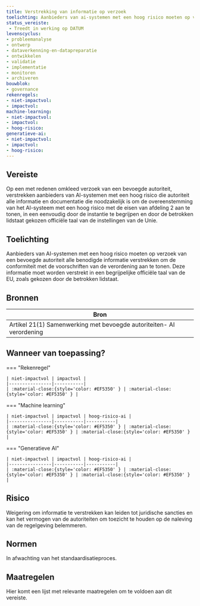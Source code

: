 ```yaml
---
title: Verstrekking van informatie op verzoek 
toelichting: Aanbieders van ai-systemen met een hoog risico moeten op verzoek van een bevoegde autoriteit alle benodigde informatie verstrekken om de conformiteit met de voorschriften van de verordening aan te tonen deze informatie moet worden verstrekt in een begrijpelijke officiële taal van de eu, zoals gekozen door de betrokken lidstaat
status_vereiste: 
 - Treedt in werking op DATUM
levenscyclus: 
- probleemanalyse
- ontwerp
- dataverkenning-en-datapreparatie
- ontwikkelen
- validatie
- implementatie
- monitoren
- archiveren
bouwblok: 
- governance
rekenregels: 
- niet-impactvol: 
- impactvol: 
machine-learning: 
- niet-impactvol: 
- impactvol: 
- hoog-risico: 
generatieve-ai: 
- niet-impactvol: 
- impactvol: 
- hoog-risico: 
---
```


<!-- tags -->
## Vereiste

Op een met redenen omkleed verzoek van een bevoegde autoriteit, verstrekken aanbieders van AI-systemen met een hoog risico die autoriteit alle informatie en documentatie die noodzakelijk is om de overeenstemming van het AI-systeem met een hoog risico met de eisen van afdeling 2 aan te tonen, in een eenvoudig door de instantie te begrijpen en door de betrokken lidstaat gekozen officiële taal van de instellingen van de Unie.

## Toelichting 

Aanbieders van AI-systemen met een hoog risico moeten op verzoek van een bevoegde autoriteit alle benodigde informatie verstrekken om de conformiteit met de voorschriften van de verordening aan te tonen.
Deze informatie moet worden verstrekt in een begrijpelijke officiële taal van de EU, zoals gekozen door de betrokken lidstaat.

## Bronnen 

| Bron                        |
|-----------------------------|
|Artikel 21(1) Samenwerking met bevoegde autoriteiten- AI verordening|

## Wanneer van toepassing? 

=== "Rekenregel"

	| niet-impactvol | impactvol | 
	|----------------|-----------| 
	| :material-close:{style='color: #EF5350' } | :material-close:{style='color: #EF5350' } |

=== "Machine learning"

	| niet-impactvol | impactvol | hoog-risico-ai | 
	|----------------|-----------|-----------| 
	| :material-close:{style='color: #EF5350' } | :material-close:{style='color: #EF5350' } | :material-close:{style='color: #EF5350' } |

=== "Generatieve AI"

	| niet-impactvol | impactvol | hoog-risico-ai | 
	|----------------|-----------|-----------| 
	| :material-close:{style='color: #EF5350' } | :material-close:{style='color: #EF5350' } | :material-close:{style='color: #EF5350' } |

## Risico 

Weigering om informatie te verstrekken kan leiden tot juridische sancties en kan het vermogen van de autoriteiten om toezicht te houden op de naleving van de regelgeving belemmeren.


## Normen 

In afwachting van het standaardisatieproces. 

## Maatregelen 

Hier komt een lijst met relevante maatregelen om te voldoen aan dit vereiste. 
